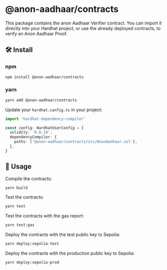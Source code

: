 # @anon-aadhaar/contracts

This package contains the anon Aadhaar Verifier contract. You can import it directly into your Hardhat project, or use the already deployed contracts, to verify an Anon Aadhaar Proof.

## 🛠 Install

### npm

```bash
npm install @anon-aadhaar/contracts
```

### yarn

```bash
yarn add @anon-aadhaar/contracts
```

Update your `hardhat.config.ts` in your project:

```typescript
import 'hardhat-dependency-compiler'

const config: HardhatUserConfig = {
  solidity: '0.8.19',
  dependencyCompiler: {
    paths: ['@anon-aadhaar/contracts/src/AnonAadhaar.sol'],
  },
}
```

## 📜 Usage

Compile the contracts:

```bash
yarn build
```

Test the contracts:

```bash
yarn test
```

Test the contracts with the gas report:

```bash
yarn test:gas
```

Deploy the contracts with the test public key to Sepolia:

```bash
yarn deploy:sepolia-test
```

Deploy the contracts with the production public key to Sepolia:

```bash
yarn deploy:sepolia-prod
```
